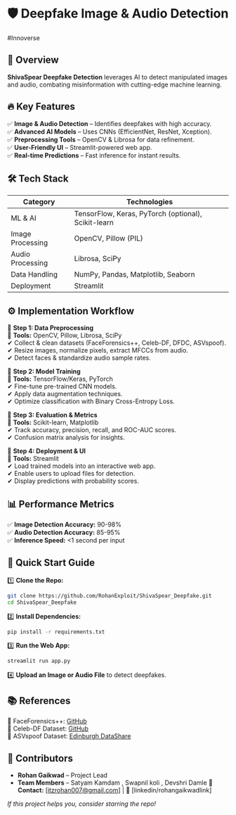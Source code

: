 # 🛡️ Deepfake Image & Audio Detection
#Innoverse
## 🚀 Overview
**ShivaSpear Deepfake Detection** leverages AI to detect manipulated images and audio, combating misinformation with cutting-edge machine learning.

## 🔥 Key Features
✅ **Image & Audio Detection** – Identifies deepfakes with high accuracy.  
✅ **Advanced AI Models** – Uses CNNs (EfficientNet, ResNet, Xception).  
✅ **Preprocessing Tools** – OpenCV & Librosa for data refinement.  
✅ **User-Friendly UI** – Streamlit-powered web app.  
✅ **Real-time Predictions** – Fast inference for instant results.  

## 🛠️ Tech Stack
| **Category** | **Technologies** |
|-------------|-----------------|
| ML & AI | TensorFlow, Keras, PyTorch (optional), Scikit-learn |
| Image Processing | OpenCV, Pillow (PIL) |
| Audio Processing | Librosa, SciPy |
| Data Handling | NumPy, Pandas, Matplotlib, Seaborn |
| Deployment | Streamlit |

## ⚙️ Implementation Workflow

🔹 **Step 1: Data Preprocessing**  
📌 **Tools:** OpenCV, Pillow, Librosa, SciPy  
✔ Collect & clean datasets (FaceForensics++, Celeb-DF, DFDC, ASVspoof).  
✔ Resize images, normalize pixels, extract MFCCs from audio.  
✔ Detect faces & standardize audio sample rates.  

🔹 **Step 2: Model Training**  
📌 **Tools:** TensorFlow/Keras, PyTorch  
✔ Fine-tune pre-trained CNN models.  
✔ Apply data augmentation techniques.  
✔ Optimize classification with Binary Cross-Entropy Loss.  

🔹 **Step 3: Evaluation & Metrics**  
📌 **Tools:** Scikit-learn, Matplotlib  
✔ Track accuracy, precision, recall, and ROC-AUC scores.  
✔ Confusion matrix analysis for insights.  

🔹 **Step 4: Deployment & UI**  
📌 **Tools:** Streamlit  
✔ Load trained models into an interactive web app.  
✔ Enable users to upload files for detection.  
✔ Display predictions with probability scores.  

## 📊 Performance Metrics
✅ **Image Detection Accuracy:** 90-98%  
✅ **Audio Detection Accuracy:** 85-95%  
✅ **Inference Speed:** <1 second per input  

## 🚀 Quick Start Guide
1️⃣ **Clone the Repo:**  
```bash
git clone https://github.com/RohanExploit/ShivaSpear_Deepfake.git
cd ShivaSpear_Deepfake
```
2️⃣ **Install Dependencies:**  
```bash
pip install -r requirements.txt
```
3️⃣ **Run the Web App:**  
```bash
streamlit run app.py
```
4️⃣ **Upload an Image or Audio File** to detect deepfakes.

## 📚 References
🔗 FaceForensics++: [GitHub](https://github.com/ondyari/FaceForensics)  
🔗 Celeb-DF Dataset: [GitHub](https://github.com/yuezunli/celeb-deepfake)  
🔗 ASVspoof Dataset: [Edinburgh DataShare](https://datashare.ed.ac.uk/handle/10283/3336)  

## 👥 Contributors
- **Rohan Gaikwad** – Project Lead  
- **Team Members** – Satyam Kamdam , Swapnil koli , Devshri Damle
📧 **Contact:** [itzrohan007@gmail.com] | 🔗 [linkedin/rohangaikwadlink]  

 *If this project helps you, consider starring the repo!* 


